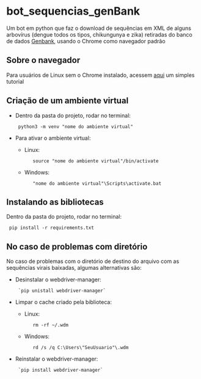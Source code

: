 # bot_sequencias_genBank
Um bot em python que faz o download de sequências em XML de alguns arbovírus (dengue todos os tipos, chikungunya e zika) retiradas do banco de dados [Genbank](https://www.ncbi.nlm.nih.gov/nucleotide/), usando o Chrome como navegador padrão

## Sobre o navegador
Para usuários de Linux sem o Chrome instalado, acessem [aqui](https://www.edivaldobrito.com.br/instalar-google-chrome-no-ubuntu/) um simples tutorial

## Criação de um ambiente virtual
 - Dentro da pasta do projeto, rodar no terminal:
    
        python3 -m venv "nome do ambiente virtual"

 - Para ativar o ambiente virtual:
   - Linux:

            source "nome do ambiente virtual"/bin/activate

   - Windows:
    
            "nome do ambiente virtual"\Scripts\activate.bat


## Instalando as bibliotecas
Dentro da pasta do projeto, rodar no terminal:

     pip install -r requirements.txt

## No caso de problemas com diretório
No caso de problemas com o diretório de destino do arquivo com as sequências virais baixadas, algumas alternativas são:
- Desinstalar o webdriver-manager:

       `pip unistall webdriver-manager`

- Limpar o cache criado pela biblioteca:
   - Linux:

            rm -rf ~/.wdm

   - Windows:
    
            rd /s /q C:\Users\"SeuUsuario"\.wdm

- Reinstalar o webdriver-manager:

       `pip install webdriver-manager`

